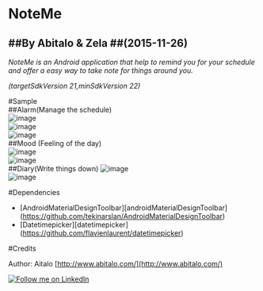 NoteMe
====
##By Abitalo & Zela
##(2015-11-26)
----
<i>NoteMe is an Android application that help to remind you for your schedule and offer a easy way to take note for things around you.  

(targetSdkVersion 21,minSdkVersion 22)  </i>

#Sample  
##Alarm(Manage the schedule)  
![image](http://7xkp3n.com1.z0.glb.clouddn.com/Screenshot_2015-12-15-21-00-47.png-gitstyle)  
![image](http://7xkp3n.com1.z0.glb.clouddn.com/Screenshot_2015-12-15-21-00-33.png-gitstyle)  
![image](http://7xkp3n.com1.z0.glb.clouddn.com/Screenshot_2015-12-15-21-00-39.png-gitstyle)  
##Mood (Feeling of the day)  
![image](http://7xkp3n.com1.z0.glb.clouddn.com/Screenshot_2015-12-15-20-59-28.png-gitstyle)  
![image](http://7xkp3n.com1.z0.glb.clouddn.com/Screenshot_2015-12-15-21-01-12.png-gitstyle)  
##Diary(Write things down)
![image](http://7xkp3n.com1.z0.glb.clouddn.com/Screenshot_2015-12-15-20-59-33.png-gitstyle)  
![image](http://7xkp3n.com1.z0.glb.clouddn.com/Screenshot_2015-12-15-21-02-17.png-gitstyle)  

#Dependencies

* [AndroidMaterialDesignToolbar][androidMaterialDesignToolbar] (https://github.com/tekinarslan/AndroidMaterialDesignToolbar)
* [Datetimepicker][datetimepicker] (https://github.com/flavienlaurent/datetimepicker)

#Credits

Author: Aitalo [http://www.abitalo.com/](http://www.abitalo.com/)

<a href="https://cn.linkedin.com/in/abitalo">
  <img alt="Follow me on LinkedIn"
       src="https://raw.githubusercontent.com/florent37/DaVinci/master/mobile/src/main/res/drawable-hdpi/linkedin.png" />
</a>
